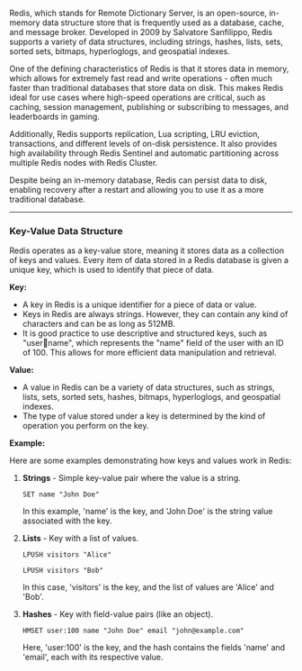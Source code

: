 Redis, which stands for Remote Dictionary Server, is an open-source, in-memory data structure store that is frequently used as a database, cache, and message broker. Developed in 2009 by Salvatore Sanfilippo, Redis supports a variety of data structures, including strings, hashes, lists, sets, sorted sets, bitmaps, hyperloglogs, and geospatial indexes.

One of the defining characteristics of Redis is that it stores data in memory, which allows for extremely fast read and write operations - often much faster than traditional databases that store data on disk. This makes Redis ideal for use cases where high-speed operations are critical, such as caching, session management, publishing or subscribing to messages, and leaderboards in gaming.

Additionally, Redis supports replication, Lua scripting, LRU eviction, transactions, and different levels of on-disk persistence. It also provides high availability through Redis Sentinel and automatic partitioning across multiple Redis nodes with Redis Cluster.

Despite being an in-memory database, Redis can persist data to disk, enabling recovery after a restart and allowing you to use it as a more traditional database.

----
### Key-Value Data Structure

Redis operates as a key-value store, meaning it stores data as a collection of keys and values. Every item of data stored in a Redis database is given a unique key, which is used to identify that piece of data.

**Key:**

- A key in Redis is a unique identifier for a piece of data or value.
- Keys in Redis are always strings. However, they can contain any kind of characters and can be as long as 512MB.
- It is good practice to use descriptive and structured keys, such as "user:100:name", which represents the "name" field of the user with an ID of 100. This allows for more efficient data manipulation and retrieval.

**Value:**

- A value in Redis can be a variety of data structures, such as strings, lists, sets, sorted sets, hashes, bitmaps, hyperloglogs, and geospatial indexes.
- The type of value stored under a key is determined by the kind of operation you perform on the key.

**Example:**

Here are some examples demonstrating how keys and values work in Redis:

1. **Strings** - Simple key-value pair where the value is a string.
    
    `SET name "John Doe"`
    
    In this example, 'name' is the key, and 'John Doe' is the string value associated with the key.
    
2. **Lists** - Key with a list of values.
    
    `LPUSH visitors "Alice"`
    
    `LPUSH visitors "Bob"`
    
    In this case, 'visitors' is the key, and the list of values are 'Alice' and 'Bob'.
    
3. **Hashes** - Key with field-value pairs (like an object).
    
    `HMSET user:100 name "John Doe" email "john@example.com"`
    
    Here, 'user:100' is the key, and the hash contains the fields 'name' and 'email', each with its respective value.